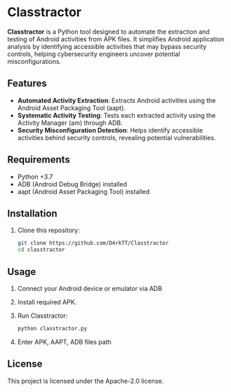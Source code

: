 
# Classtractor

**Classtractor** is a Python tool designed to automate the extraction and testing of Android activities from APK files. It simplifies Android application analysis by identifying accessible activities that may bypass security controls, helping cybersecurity engineers uncover potential misconfigurations.

## Features

- **Automated Activity Extraction**: Extracts Android activities using the Android Asset Packaging Tool (aapt).
- **Systematic Activity Testing**: Tests each extracted activity using the Activity Manager (am) through ADB.
- **Security Misconfiguration Detection**: Helps identify accessible activities behind security controls, revealing potential vulnerabilities.

## Requirements

- Python +3.7
- ADB (Android Debug Bridge) installed
- aapt (Android Asset Packaging Tool) installed

## Installation

1. Clone this repository:

   ```bash
   git clone https://github.com/D4rkTT/Classtractor
   cd classtractor
   ```

## Usage

1. Connect your Android device or emulator via ADB
2. Install required APK.
3. Run Classtractor:

   ```bash
   python classtractor.py
   ```
4. Enter APK, AAPT, ADB files path

## License

This project is licensed under the Apache-2.0 license.
